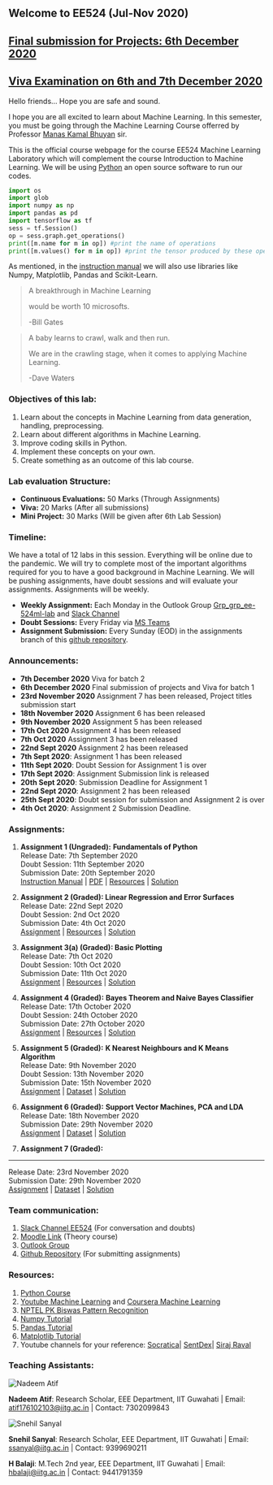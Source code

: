 ## Welcome to EE524 (Jul-Nov 2020)

## [Final submission for Projects: 6th December 2020]()
## [Viva Examination on 6th and 7th December 2020]()

Hello friends... Hope you are safe and sound.

I hope you are all excited to learn about Machine Learning. In this semester, you must be going through the Machine Learning Course offerred by Professor [Manas Kamal Bhuyan](https://www.iitg.ac.in/mkb/) sir. 

This is the official course webpage for the course EE524 Machine Learning Laboratory which will complement the course Introduction to Machine Learning. We will be using [Python](https://www.python.org/) an open source software to run our codes.


```python
import os
import glob
import numpy as np
import pandas as pd
import tensorflow as tf
sess = tf.Session()
op = sess.graph.get_operations()
print([m.name for m in op]) #print the name of operations
print([m.values() for m in op]) #print the tensor produced by these operations
```


As mentioned, in the [instruction manual](https://drive.google.com/file/d/1WB9rOMm190cqKGt-76TFDTX6vgbtsUts/view?usp=sharing) we will also use libraries like Numpy, Matplotlib, Pandas and Scikit-Learn.
> A breakthrough in Machine Learning 
>
> would be worth 10 microsofts. 
> 
> -Bill Gates 


> A baby learns to crawl, walk and then run.
>
> We are in the crawling stage, when it comes to applying Machine Learning.
> 
> -Dave Waters


### Objectives of this lab:
1. Learn about the concepts in Machine Learning from data generation, handling, preprocessing.
2. Learn about different algorithms in Machine Learning.
3. Improve coding skills in Python.
4. Implement these concepts on your own.
5. Create something as an outcome of this lab course.


### Lab evaluation Structure:
- **Continuous Evaluations:** 50 Marks (Through Assignments)
- **Viva:** 20 Marks (After all submissions)
- **Mini Project:** 30 Marks (Will be given after 6th Lab Session)


### Timeline:
We have a total of 12 labs in this session. Everything will be online due to the pandemic. We will try to complete most of the important algorithms required for you to have a good background in Machine Learning. We will be pushing assignments, have doubt sessions and will evaluate your assignments. Assignments will be weekly.


- **Weekly Assignment:** Each Monday in the Outlook Group [Grp_grp_ee-524ml-lab](https://iitgoffice.sharepoint.com/sites/Grp_grp_ee-524ml-lab) and [Slack Channel](https://app.slack.com/client/T01A6UP4R9Q)
- **Doubt Sessions:** Every Friday via [MS Teams](https://teams.microsoft.com/_#/school/conversations/General?threadId=19:a65717b18fe94e899fa357c2f8ace118@thread.tacv2&ctx=channel)
- **Assignment Submission:** Every Sunday (EOD) in the assignments branch of this [github repository](https://github.com/snehilsanyal/EE524/tree/assignments).

### Announcements:

- **7th December 2020** Viva for batch 2
- **6th December 2020** Final submission of projects and Viva for batch 1
- **23rd November 2020** Assignment 7 has been released, Project titles submission start
- **18th November 2020** Assignment 6 has been released
- **9th November 2020** Assignment 5 has been released
- **17th Oct 2020** Assignment 4 has been released
- **7th Oct 2020** Assignment 3 has been released
- **22nd Sept 2020** Assignment 2 has been released
- **7th Sept 2020**: Assignment 1 has been released
- **11th Sept 2020**: Doubt Session for Assignment 1 is over
- **17th Sept 2020**: Assignment Submission link is released
- **20th Sept 2020**: Submission Deadline for Assignment 1
- **22nd Sept 2020**: Assignment 2 has been released
- **25th Sept 2020**: Doubt session for submission and Assignment 2 is over
- **4th Oct 2020**: Assignment 2 Submission Deadline.  


### Assignments:

1. **Assignment 1 (Ungraded):**
**Fundamentals of Python**  
Release Date: 7th September 2020  
Doubt Session: 11th September 2020  
Submission Date: 20th September 2020  
[Instruction Manual](https://drive.google.com/file/d/1WB9rOMm190cqKGt-76TFDTX6vgbtsUts/view?usp=sharing) | [PDF](Assignments/Assignment_1.pdf) | [Resources]() | [Solution](https://github.com/snehilsanyal/EE524/blob/assignments/Assignment1/Vasantha_204102302/ML%20(%20Assignment-1)%20(2).ipynb)

2. **Assignment 2 (Graded): Linear Regression and Error Surfaces**  
Release Date: 22nd Sept 2020  
Doubt Session: 2nd Oct 2020  
Submission Date: 4th Oct 2020  
[Assignment](Assignments/Assignment_2.pdf) | [Resources](https://machinelearningmastery.com/linear-regression-for-machine-learning/) | [Solution](https://github.com/snehilsanyal/EE524/blob/assignments/Assignment2/NileshGupta_206102031/Assignment2.ipynb)


3. **Assignment 3(a) (Graded): Basic Plotting**  
Release Date: 7th Oct 2020  
Doubt Session: 10th Oct 2020  
Submission Date: 11th Oct 2020  
[Assignment](Assignments/Assignment_3a.pdf) | [Resources](https://www.tutorialspoint.com/matplotlib/matplotlib_simple_plot.htm) | [Solution](https://github.com/snehilsanyal/EE524/blob/assignments/Assignment3/AviKhandelwal_204102301/AviKhandelwal_204102301_Assignment_3a.ipynb) 

4. **Assignment 4 (Graded):**
**Bayes Theorem and Naive Bayes Classifier**  
Release Date: 17th October 2020  
Doubt Session: 24th October 2020  
Submission Date: 27th October 2020  
[Assignment](Assignments/Assignment_4.pdf) | [Resources]() | [Solution](https://github.com/snehilsanyal/EE524/blob/assignments/Assignment4/AviKhandelwal_204102301_Assignment-4.ipynb) 

5. **Assignment 5 (Graded):**
**K Nearest Neighbours and K Means Algorithm**  
Release Date: 9th November 2020  
Doubt Session: 13th November 2020  
Submission Date: 15th November 2020  
[Assignment](Assignments/Assignment_5.pdf) | [Dataset](Assignments/dataset.csv) | [Solution](https://github.com/snehilsanyal/EE524/blob/assignments/Assignment5/BibekGoswami_206102011/Assignment5.ipynb)

6. **Assignment 6 (Graded):**
**Support Vector Machines, PCA and LDA**  
Release Date: 18th November 2020  
Submission Date: 29th November 2020  
[Assignment](Assignments/Assignment6.pdf) | [Dataset](Assignments/dataset.csv) | [Solution](https://github.com/snehilsanyal/EE524/blob/assignments/Assignment6/SonuKumari_204102314/Assignment_6_ML_LAB.ipynb) 

7. **Assignment 7 (Graded):**
****  
Release Date: 23rd November 2020  
Submission Date: 29th November 2020  
[Assignment](Assignments/Assignment7.pdf) | [Dataset](Assignments/dataset.csv) | [Solution](https://github.com/snehilsanyal/EE524/blob/assignments/Assignment7/BibekGoswami_206102011/Assignment_7.ipynb) 


### Team communication:
1. [Slack Channel EE524](https://app.slack.com/client/T01A6UP4R9Q) (For conversation and doubts)
2. [Moodle Link](https://www.iitg.ac.in/moodle/course/view.php?id=790) (Theory course)
3. [Outlook Group](https://iitgoffice.sharepoint.com/sites/Grp_grp_ee-524ml-lab)
4. [Github Repository](https://github.com/snehilsanyal/EE524/tree/assignments) (For submitting assignments)


### Resources:
1. [Python Course](https://www.youtube.com/watch?v=oVp1vrfL_w4&list=PLQVvvaa0QuDe8XSftW-RAxdo6OmaeL85M)
2. [Youtube Machine Learning](https://www.youtube.com/watch?v=PPLop4L2eGk&list=PLLssT5z_DsK-h9vYZkQkYNWcItqhlRJLN) and [Coursera Machine Learning](https://www.coursera.org/learn/machine-learning)
3. [NPTEL PK Biswas Pattern Recognition](https://www.youtube.com/watch?v=U5xsX2ersHQ&list=PLbRMhDVUMngcx-ATexXZH_-u1wsIGIiyS)
4. [Numpy Tutorial](https://www.youtube.com/watch?v=QUT1VHiLmmI)
5. [Pandas Tutorial](https://www.youtube.com/watch?v=yzIMircGU5I&list=PL5-da3qGB5ICCsgW1MxlZ0Hq8LL5U3u9y)
6. [Matplotlib Tutorial](https://www.youtube.com/watch?v=q7Bo_J8x_dw&list=PLQVvvaa0QuDfefDfXb9Yf0la1fPDKluPF)
7. Youtube channels for your reference:
 [Socratica](https://www.youtube.com/user/SocraticaStudios)|
 [SentDex](https://www.youtube.com/user/sentdex)|
 [Siraj Raval](https://www.youtube.com/channel/UCWN3xxRkmTPmbKwht9FuE5A)
 

### Teaching Assistants:
![Nadeem Atif](https://www.iitg.ac.in/mkb/wp-content/uploads/2019/07/Atif.png)

**Nadeem Atif**: 
Research Scholar, 
EEE Department, IIT Guwahati |
Email: atif176102103@iitg.ac.in |
Contact: 7302099843

![Snehil Sanyal](https://media-exp1.licdn.com/dms/image/C4E03AQGWGKkj-EB8kg/profile-displayphoto-shrink_200_200/0?e=1609977600&v=beta&t=RWpiEuwwZH7xHJgb19TLXY2d9dBWY-TviPVdZ84vldQ)

**Snehil Sanyal**:
Research Scholar,
EEE Department, IIT Guwahati |
Email: ssanyal@iitg.ac.in |
Contact: 9399690211 

**H Balaji**:
M.Tech 2nd year,
EEE Department, IIT Guwahati |
Email: hbalaji@iitg.ac.in |
Contact: 9441791359
